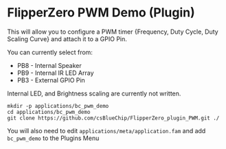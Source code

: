 # FlipperZero PWM Demo (Plugin)

This will allow you to configure a PWM timer {Frequency, Duty Cycle, Duty Scaling Curve} and attach it to a GPIO Pin.

You can currently select from:
* PB8 - Internal Speaker
* PB9 - Internal IR LED Array
* PB3 - External GPIO Pin

Internal LED, and Brightness scaling are currently not written.

```
mkdir -p applications/bc_pwm_demo
cd applications/bc_pwm_demo
git clone https://github.com/csBlueChip/FlipperZero_plugin_PWM.git ./
```

You will also need to edit `applications/meta/application.fam` and add `bc_pwm_demo` to the Plugins Menu
